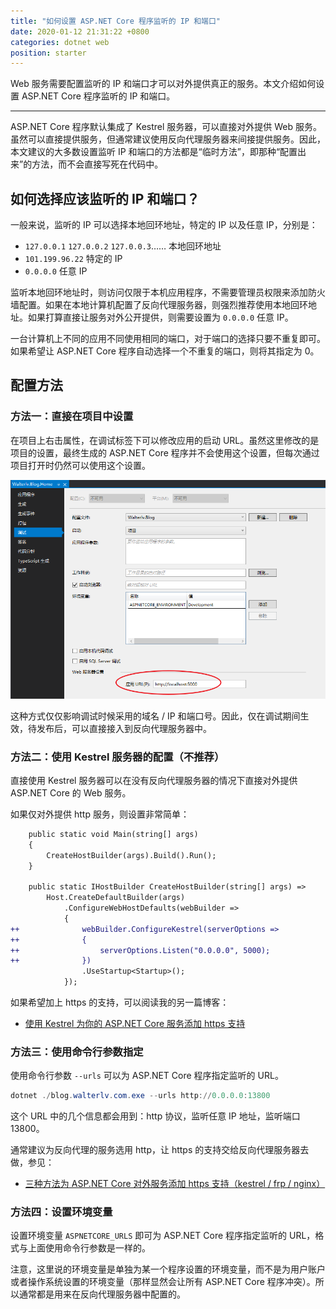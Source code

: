 ```yaml
---
title: "如何设置 ASP.NET Core 程序监听的 IP 和端口"
date: 2020-01-12 21:31:22 +0800
categories: dotnet web
position: starter
---
```


Web 服务需要配置监听的 IP 和端口才可以对外提供真正的服务。本文介绍如何设置 ASP.NET Core 程序监听的 IP 和端口。

---

ASP.NET Core 程序默认集成了 Kestrel 服务器，可以直接对外提供 Web 服务。虽然可以直接提供服务，但通常建议使用反向代理服务器来间接提供服务。因此，本文建议的大多数设置监听 IP 和端口的方法都是“临时方法”，即那种“配置出来”的方法，而不会直接写死在代码中。

<div id="toc"></div>

## 如何选择应该监听的 IP 和端口？

一般来说，监听的 IP 可以选择本地回环地址，特定的 IP 以及任意 IP，分别是：

- `127.0.0.1` `127.0.0.2` `127.0.0.3`…… 本地回环地址
- `101.199.96.22` 特定的 IP
- `0.0.0.0` 任意 IP

监听本地回环地址时，则访问仅限于本机应用程序，不需要管理员权限来添加防火墙配置。如果在本地计算机配置了反向代理服务器，则强烈推荐使用本地回环地址。如果打算直接让服务对外公开提供，则需要设置为 `0.0.0.0` 任意 IP。

一台计算机上不同的应用不同使用相同的端口，对于端口的选择只要不重复即可。如果希望让 ASP.NET Core 程序自动选择一个不重复的端口，则将其指定为 0。

## 配置方法

### 方法一：直接在项目中设置

在项目上右击属性，在调试标签下可以修改应用的启动 URL。虽然这里修改的是项目的设置，最终生成的 ASP.NET Core 程序并不会使用这个设置，但每次通过项目打开时仍然可以使用这个设置。

![在项目中设置](/static/posts/2020-01-12-21-08-49.png)

这种方式仅仅影响调试时候采用的域名 / IP 和端口号。因此，仅在调试期间生效，待发布后，可以直接接入到反向代理服务器中。

### 方法二：使用 Kestrel 服务器的配置（不推荐）

直接使用 Kestrel 服务器可以在没有反向代理服务器的情况下直接对外提供 ASP.NET Core 的 Web 服务。

如果仅对外提供 http 服务，则设置非常简单：

```diff
    public static void Main(string[] args)
    {
        CreateHostBuilder(args).Build().Run();
    }

    public static IHostBuilder CreateHostBuilder(string[] args) =>
        Host.CreateDefaultBuilder(args)
            .ConfigureWebHostDefaults(webBuilder =>
            {
++              webBuilder.ConfigureKestrel(serverOptions =>
++              {
++                  serverOptions.Listen("0.0.0.0", 5000);
++              })
                .UseStartup<Startup>();
            });
```

如果希望加上 https 的支持，可以阅读我的另一篇博客：

- [使用 Kestrel 为你的 ASP.NET Core 服务添加 https 支持](/post/add-https-support-for-asp-dotnet-using-kestrel)

### 方法三：使用命令行参数指定

使用命令行参数 `--urls` 可以为 ASP.NET Core 程序指定监听的 URL。

```powershell
dotnet ./blog.walterlv.com.exe --urls http://0.0.0.0:13800
```

这个 URL 中的几个信息都会用到：http 协议，监听任意 IP 地址，监听端口 13800。

通常建议为反向代理的服务选用 http，让 https 的支持交给反向代理服务器去做，参见：

- [三种方法为 ASP.NET Core 对外服务添加 https 支持（kestrel / frp / nginx）](/post/add-https-support-for-asp-dotnet)

### 方法四：设置环境变量

设置环境变量 `ASPNETCORE_URLS` 即可为 ASP.NET Core 程序指定监听的 URL，格式与上面使用命令行参数是一样的。

注意，这里说的环境变量是单独为某一个程序设置的环境变量，而不是为用户账户或者操作系统设置的环境变量（那样显然会让所有 ASP.NET Core 程序冲突）。所以通常都是用来在反向代理服务器中配置的。

